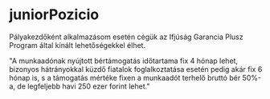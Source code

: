 # juniorPozicio

Pályakezdőként alkalmazásom esetén cégük az Ifjúság Garancia Plusz Program által kínált lehetőségekkel élhet.

"A munkaadónak nyújtott bértámogatás időtartama fix 4 hónap lehet, bizonyos hátrányokkal küzdő fiatalok foglalkoztatása esetén pedig akár fix 6 hónap is, s a támogatás mértéke fixen a munkaadót terhelő bruttó bér 50%-a, de legfeljebb havi 250 ezer forint lehet."
